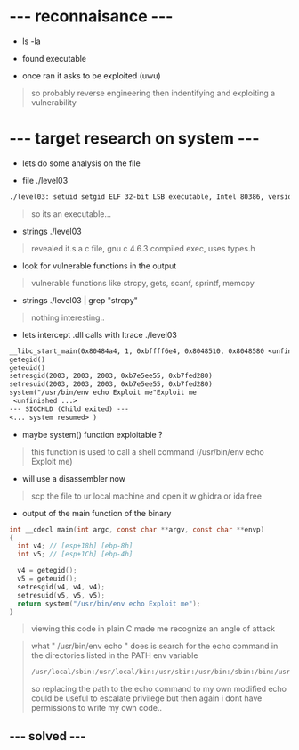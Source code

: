 # --- reconnaisance ---
- ls -la

- found executable 

- once ran it asks to be exploited (uwu)
>so probably reverse engineering then indentifying and exploiting a vulnerability


# --- target research on system ---

- lets do some analysis on the file

- file ./level03
```txt
./level03: setuid setgid ELF 32-bit LSB executable, Intel 80386, version 1 (SYSV), dynamically linked (uses shared libs), for GNU/Linux 2.6.24, BuildID[sha1]=0x3bee584f790153856e826e38544b9e80ac184b7b, not stripped
```
>so its an executable...

- strings ./level03
> revealed it.s a c file, gnu c 4.6.3 compiled exec, uses types.h 
- look for vulnerable functions in the output
>vulnerable functions like strcpy, gets, scanf, sprintf, memcpy 
- strings ./level03 | grep "strcpy"
>nothing interesting..



- lets intercept .dll calls with ltrace ./level03
```txt
__libc_start_main(0x80484a4, 1, 0xbffff6e4, 0x8048510, 0x8048580 <unfinished ...>
getegid()                                                                                                  = 2003
geteuid()                                                                                                  = 2003
setresgid(2003, 2003, 2003, 0xb7e5ee55, 0xb7fed280)                                                        = 0
setresuid(2003, 2003, 2003, 0xb7e5ee55, 0xb7fed280)                                                        = 0
system("/usr/bin/env echo Exploit me"Exploit me
 <unfinished ...>
--- SIGCHLD (Child exited) ---
<... system resumed> )                                                                                     = 0
```
- maybe system() function exploitable ?
> this function is used to call a shell command (/usr/bin/env echo Exploit me) 


- will use a disassembler now
> scp the file to ur local machine and open it w ghidra or ida free

- output of the main function of the binary
```c
int __cdecl main(int argc, const char **argv, const char **envp)
{
  int v4; // [esp+18h] [ebp-8h]
  int v5; // [esp+1Ch] [ebp-4h]

  v4 = getegid();
  v5 = geteuid();
  setresgid(v4, v4, v4);
  setresuid(v5, v5, v5);
  return system("/usr/bin/env echo Exploit me");
}
```
> viewing this code in plain C made me recognize an angle of attack 

> what " /usr/bin/env echo " does is search for the echo command in the directories listed in the PATH env variable
> ```bash
> /usr/local/sbin:/usr/local/bin:/usr/sbin:/usr/bin:/sbin:/bin:/usr/games:/usr/local/games
> ```
> so replacing the path to the echo command to my own modified echo could be useful to escalate privilege but then again i dont have permissions to write my own code..



## --- solved ---
